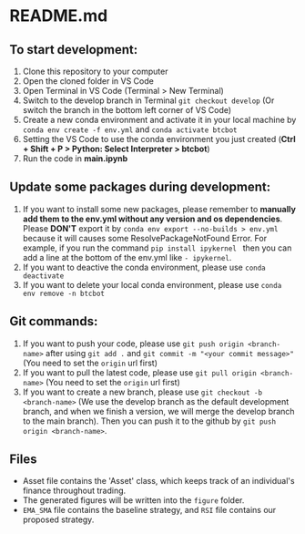 # README.md

## To start development:
1.  Clone this repository to your computer
2.  Open the cloned folder in VS Code
3.  Open Terminal in VS Code (Terminal > New Terminal)
4.  Switch to the develop branch in Terminal `git checkout develop` (Or switch the branch in the bottom left corner of VS Code)
5.  Create a new conda environment and activate it in your local machine by `conda env create -f env.yml` and `conda activate btcbot`
6.  Setting the VS Code to use the conda environment you just created (**Ctrl + Shift + P > Python: Select Interpreter > btcbot**)
7.  Run the code in **main.ipynb**

   
## Update some packages during development:
1.  If you want to install some new packages, please remember to **manually add them to the env.yml without any version and os dependencies**. Please **DON'T** export it by `conda env export --no-builds > env.yml` because it will causes some ResolvePackageNotFound Error. For example, if you run the command `pip install ipykernel ` then you can add a line at the bottom of the env.yml like `- ipykernel`.
2.  If you want to deactive the conda environment, please use `conda deactivate`
3.  If you want to delete your local conda environment, please use `conda env remove -n btcbot`

## Git commands:
1.  If you want to push your code, please use `git push origin <branch-name>` after using `git add .` and `git commit -m "<your commit message>"` (You need to set the `origin` url first)
2.  If you want to pull the latest code, please use `git pull origin <branch-name>` (You need to set the `origin` url first)
3.  If you want to create a new branch, please use `git checkout -b <branch-name>` (We use the develop branch as the default development branch, and when we finish a version, we will merge the develop branch to the main branch). Then you can push it to the github by `git push origin <branch-name>`.

## Files
- Asset file contains the 'Asset' class, which keeps track of an individual's finance throughout trading.
- The generated figures will be written into the `figure` folder.
- `EMA_SMA` file contains the baseline strategy, and `RSI` file contains our proposed strategy.

